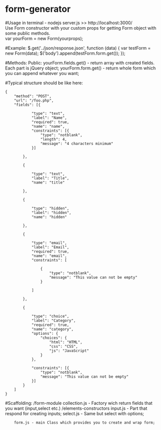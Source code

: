 # form-generator

#Usage
in terminal - nodejs server.js >> http://localhost:3000/ <br />
Use Form constructor with your custom props for getting Form object with some public methods. <br />
var yourForm = new Form(yourprops);

#Example:
	$.get('../json/response.json', function (data) {
	    var testForm = new Form(data);
	    $('body').append(testForm.form.get());
	});

#Methods:
	Public:
	yourForm.fields.get() - return array with created fields. Each part is jQuery object;
	yourForm.form.get() - return whole form which you can append whatever you want;
<!-- 	Private:
		Form.wrap() - Wrap all fields in form and add prepared jQuery object to form array;
		Form.createFields - Run through given .type props, create and push each maked field in fields array;
		Collection.injectProps - Inject each taken attr into fields;
		Collection.setValidation - Set validation if needed;
		Collection.isHidden - hide field element if it's hidden;
		Collection.getOptions - return html string with bunch of options for select; -->

#Typical structure should be like here:

	{
	    "method": "POST",
	    "url": "/foo.php",
	    "fields": [{
	
	            "type": "text",
	            "label": "Name",
	            "required": true,
	            "name": "name",
	            "constraints": [{
	                "type": "notblank",
	                "length": 4,
	                "message": "4 characters minimum"
	            }]
	
	        },
	
	        {
	
	            "type": "text",
	            "label": "Title",
	            "name": "title"
	
	        },
	
	        {
	
	            "type": "hidden",
	            "label": "hidden",
	            "name": "hidden"
	
	        },
	
	        {
	
	            "type": "email",
	            "label": "Email",
	            "required": true,
	            "name": "email",
	            "constraints": [
	
	                {
	                    "type": "notblank",
	                    "message": "This value can not be empty"
	                }
	
	            ]
	
	        },
	
	        {
	
	            "type": "choice",
	            "label": "Category",
	            "required": true,
	            "name": "category",
	            "options": {
	                "choices": {
	                    "html": "HTML",
	                    "css": "CSS",
	                    "js": "JavaScript"
	                }
	            },
	
	            "constraints": [{
	                "type": "notblank",
	                "message": "This value can not be empty"
	            }]
	        }
	    ]
	}

	
#Scaffolding:
	/form-module
		collection.js - Factory wich return fields that you want (input,select etc.)
			/elements-constructors
				input.js - Part that respond for creating inputs;
				select.js - Same but select with options;

		form.js - main Class which provides you to create and wrap form;
